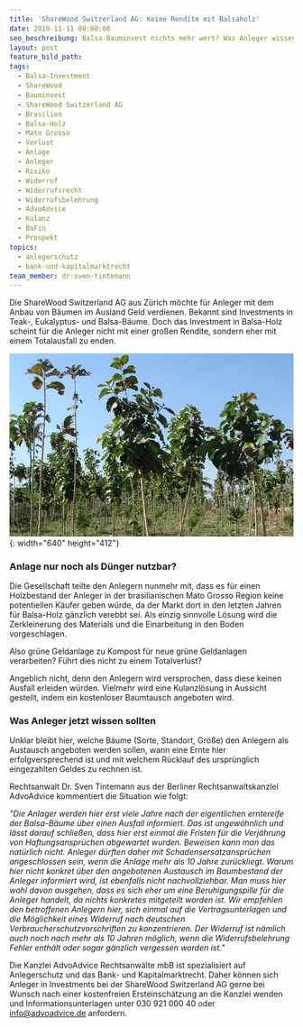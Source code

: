 ```yaml
---
title: 'ShareWood Switzerland AG: Keine Rendite mit Balsaholz'
date: 2019-11-11 00:00:00
seo_beschreibung: Balsa-Bauminvest nichts mehr wert? Was Anleger wissen sollten.
layout: post
feature_bild_path:
tags:
  - Balsa-Investment
  - ShareWood
  - Bauminvest
  - ShareWood Switzerland AG
  - Brasilien
  - Balsa-Holz
  - Mato Grosso
  - Verlust
  - Anlage
  - Anleger
  - Risiko
  - Widerruf
  - Widerrufsrecht
  - Widerrufsbelehrung
  - AdvoAdvice
  - Kulanz
  - BaFin
  - Prospekt
topics:
  - anlegerschutz
  - bank-und-kapitalmarktrecht
team_member: dr-sven-tintemann
---
```


Die ShareWood Switzerland AG aus Z&uuml;rich möchte f&uuml;r Anleger mit dem Anbau von B&auml;umen im Ausland Geld verdienen. Bekannt sind Investments in Teak-, Eukalyptus- und Balsa-B&auml;ume. Doch das Investment in Balsa-Holz scheint f&uuml;r die Anleger nicht mit einer gro&szlig;en Rendite, sondern eher mit einem Totalausfall zu enden.&nbsp;

![](/uploads/teak-plantation-289157-640-1.jpg){: width="640" height="412"}

### Anlage nur noch als D&uuml;nger nutzbar?

Die Gesellschaft teilte den Anlegern nunmehr mit, dass es f&uuml;r einen Holzbestand der Anleger in der brasilianischen Mato Grosso Region keine potentiellen K&auml;ufer geben w&uuml;rde, da der Markt dort in den letzten Jahren f&uuml;r Balsa-Holz g&auml;nzlich verebbt sei. Als einzig sinnvolle Lösung wird die Zerkleinerung des Materials und die Einarbeitung in den Boden vorgeschlagen.&nbsp;

Also gr&uuml;ne Geldanlage zu Kompost f&uuml;r neue gr&uuml;ne Geldanlagen verarbeiten? F&uuml;hrt dies nicht zu einem Totalverlust?&nbsp;

Angeblich nicht, denn den Anlegern wird versprochen, dass diese keinen Ausfall erleiden w&uuml;rden. Vielmehr wird eine Kulanzlösung in Aussicht gestellt, indem ein kostenloser Baumtausch angeboten wird.

### Was Anleger jetzt wissen sollten

Unklar bleibt hier, welche B&auml;ume (Sorte, Standort, Grö&szlig;e) den Anlegern als Austausch angeboten werden sollen, wann eine Ernte hier erfolgversprechend ist und mit welchem R&uuml;cklauf des urspr&uuml;nglich eingezahlten Geldes zu rechnen ist.&nbsp;

Rechtsanwalt Dr. Sven Tintemann aus der Berliner Rechtsanwaltskanzlei AdvoAdvice kommentiert die Situation wie folgt:

*"Die Anlager werden hier erst viele Jahre nach der eigentlichen erntereife der Balsa-B&auml;ume &uuml;ber einen Ausfall informiert. Das ist ungewöhnlich und l&auml;sst darauf schlie&szlig;en, dass hier erst einmal die Fristen f&uuml;r die Verj&auml;hrung von Haftungsanspr&uuml;chen abgewartet wurden. Beweisen kann man das nat&uuml;rlich nicht. Anleger d&uuml;rften daher mit Schadensersatzanspr&uuml;chen angeschlossen sein, wenn die Anlage mehr als 10 Jahre zur&uuml;ckliegt. Warum hier nicht konkret &uuml;ber den angebotenen Austausch im Baumbestand der Anleger informiert wird, ist ebenfalls nicht nachvollziehbar. Man muss hier wohl davon ausgehen, dass es sich eher um eine Beruhigungspille f&uuml;r die Anleger handelt, da nichts konkretes mitgeteilt worden ist. Wir empfehlen den betroffenen Anlegern hier, sich einmal auf die Vertragsunterlagen und die Möglichkeit eines Widerruf nach deutschen Verbraucherschutzvorschriften zu konzentrieren. Der Widerruf ist n&auml;mlich auch noch nach mehr als 10 Jahren möglich, wenn die Widerrufsbelehrung Fehler enth&auml;lt oder sogar g&auml;nzlich vergessen worden ist."*&nbsp;

Die Kanzlei AdvoAdvice Rechtsanw&auml;lte mbB ist spezialisiert auf Anlegerschutz und das Bank- und Kapitalmarktrecht. Daher können sich Anleger in Investments bei der ShareWood Switzerland AG gerne bei Wunsch nach einer kostenfreien Ersteinsch&auml;tzung an die Kanzlei wenden und Informationsunterlagen unter 030 921 000 40 oder info@advoadvice.de anfordern.&nbsp;